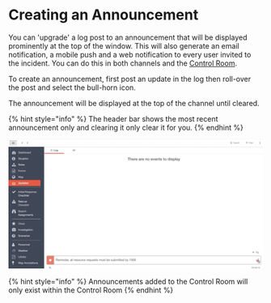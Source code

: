 # Creating an Announcement

You can 'upgrade' a log post to an announcement that will be displayed prominently at the top of the window. This will also generate an email notification, a mobile push and a web notification to every user invited to the incident. You can do this in both channels and the [Control Room](../control-room/).  
  
To create an announcement, first post an update in the log then roll-over the post and select the bull-horn icon.  
  
The announcement will be displayed at the top of the channel until cleared. 

{% hint style="info" %}
The header bar shows the most recent announcement only and clearing it only clear it for you. 
{% endhint %}

![](../../.gitbook/assets/creating-an-announcement.gif)

{% hint style="info" %}
Announcements added to the Control Room will only exist within the Control Room 
{% endhint %}

